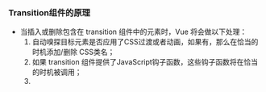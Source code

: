 ### Transition组件的原理

* 当插入或删除包含在 transition 组件中的元素时，Vue 将会做以下处理：
  1. 自动嗅探目标元素是否应用了CSS过渡或者动画，如果有，那么在恰当的时机添加/删除 CSS类名；
  2. 如果 transition 组件提供了JavaScript钩子函数，这些钩子函数将在恰当的时机被调用；
  3.  